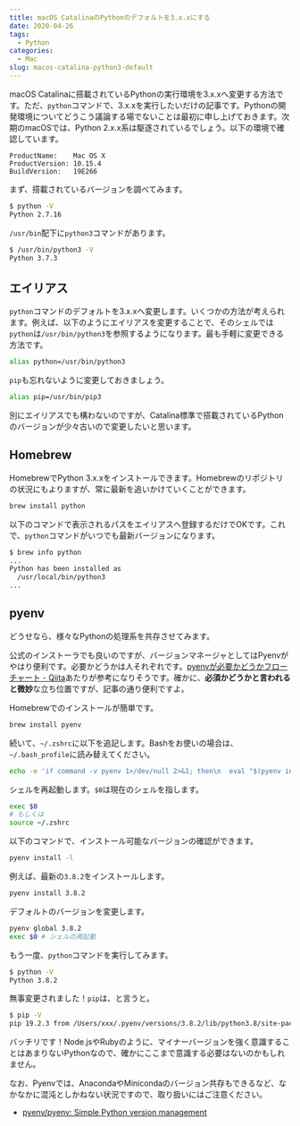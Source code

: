 ```yaml
---
title: macOS CatalinaのPythonのデフォルトを3.x.xにする
date: 2020-04-26
tags:
  - Python
categories:
  - Mac
slug: macos-catalina-python3-default
---
```

macOS Catalinaに搭載されているPythonの実行環境を3.x.xへ変更する方法です。ただ、`python`コマンドで、3.x.xを実行したいだけの記事です。Pythonの開発環境についてどうこう議論する場でないことは最初に申し上げておきます。次期のmacOSでは、Python 2.x.x系は駆逐されているでしょう。以下の環境で確認しています。

```
ProductName:	Mac OS X
ProductVersion:	10.15.4
BuildVersion:	19E266
```

まず、搭載されているバージョンを調べてみます。

```zsh
$ python -V
Python 2.7.16
```

`/usr/bin`配下に`python3`コマンドがあります。

```zsh
$ /usr/bin/python3 -V
Python 3.7.3
```

## エイリアス

`python`コマンドのデフォルトを3.x.xへ変更します。いくつかの方法が考えられます。例えば、以下のようにエイリアスを変更することで、そのシェルでは`python`は`/usr/bin/python3`を参照するようになります。最も手軽に変更できる方法です。

```zsh
alias python=/usr/bin/python3
```

`pip`も忘れないように変更しておきましょう。

```zsh
alias pip=/usr/bin/pip3
```

別にエイリアスでも構わないのですが、Catalina標準で搭載されているPythonのバージョンが少々古いので変更したいと思います。

## Homebrew

HomebrewでPython 3.x.xをインストールできます。Homebrewのリポジトリの状況にもよりますが、常に最新を追いかけていくことができます。

```zsh
brew install python
```

以下のコマンドで表示されるパスをエイリアスへ登録するだけでOKです。これで、`python`コマンドがいつでも最新バージョンになります。

```zsh
$ brew info python
...
Python has been installed as
  /usr/local/bin/python3
...
```

## pyenv

どうせなら、様々なPythonの処理系を共存させてみます。

公式のインストーラでも良いのですが、バージョンマネージャとしてはPyenvがやはり便利です。必要かどうかは人それぞれです。[pyenvが必要かどうかフローチャート - Qiita](https://qiita.com/shibukawa/items/0daab479a2fd2cb8a0e7)あたりが参考になりそうです。確かに、**必須かどうかと言われると微妙**な立ち位置ですが、記事の通り便利ですよ。

Homebrewでのインストールが簡単です。

```zsh
brew install pyenv
```

続いて、`~/.zshrc`に以下を追記します。Bashをお使いの場合は、`~/.bash_profile`に読み替えてください。

```zsh
echo -e 'if command -v pyenv 1>/dev/null 2>&1; then\n  eval "$(pyenv init -)"\nfi' >> ~/.zshrc
```

シェルを再起動します。`$0`は現在のシェルを指します。

```zsh
exec $0
# もしくは
source ~/.zshrc
```

以下のコマンドで、インストール可能なバージョンの確認ができます。

```zsh
pyenv install -l
```

例えば、最新の`3.8.2`をインストールします。

```zsh
pyenv install 3.8.2
```

デフォルトのバージョンを変更します。

```zsh
pyenv global 3.8.2
exec $0 # シェルの再起動
```

もう一度、`python`コマンドを実行してみます。

```zsh
$ python -V
Python 3.8.2
```

無事変更されました！`pip`は、と言うと。

```zsh
$ pip -V
pip 19.2.3 from /Users/xxx/.pyenv/versions/3.8.2/lib/python3.8/site-packages/pip (python 3.8)
```

バッチリです！Node.jsやRubyのように、マイナーバージョンを強く意識することはあまりないPythonなので、確かにここまで意識する必要はないのかもしれません。

なお、Pyenvでは、AnacondaやMinicondaのバージョン共存もできるなど、なかなかに混沌としかねない状況ですので、取り扱いにはご注意ください。

* [pyenv/pyenv: Simple Python version management](https://github.com/pyenv/pyenv)